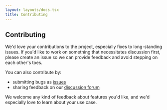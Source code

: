 ```yaml
---
layout: layouts/docs.tsx
title: Contributing
---
```

## Contributing

We'd love your contributions to the project, especially fixes to long-standing issues. If you'd like to work on something that necessitates discussion first, please create an issue so we can provide feedback and avoid stepping on each other's toes.

You can also contribute by:
* submitting bugs as [issues](https://github.com/treehousedev/treehouse/issues)
* sharing feedback on our [discussion forum](https://discord.gg/6Ae3VNqJbr)

We welcome any kind of feedback about features you'd like, and we'd especially love to learn about your use case.